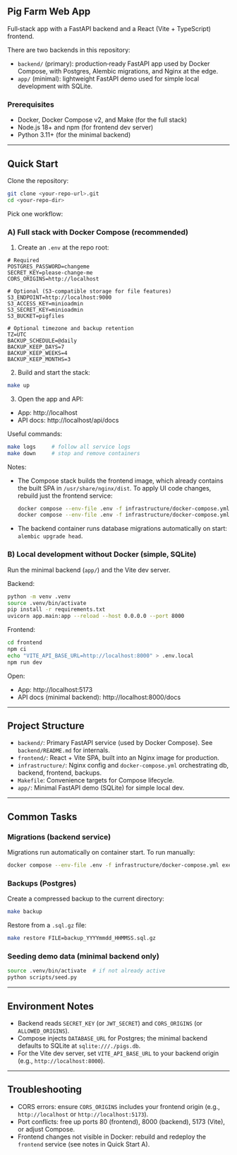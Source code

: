 ## Pig Farm Web App

Full‑stack app with a FastAPI backend and a React (Vite + TypeScript) frontend.

There are two backends in this repository:
- `backend/` (primary): production‑ready FastAPI app used by Docker Compose, with Postgres, Alembic migrations, and Nginx at the edge.
- `app/` (minimal): lightweight FastAPI demo used for simple local development with SQLite.

### Prerequisites
- Docker, Docker Compose v2, and Make (for the full stack)
- Node.js 18+ and npm (for frontend dev server)
- Python 3.11+ (for the minimal backend)

---

## Quick Start

Clone the repository:

```bash
git clone <your-repo-url>.git
cd <your-repo-dir>
```

Pick one workflow:

### A) Full stack with Docker Compose (recommended)
1) Create an `.env` at the repo root:
```env
# Required
POSTGRES_PASSWORD=changeme
SECRET_KEY=please-change-me
CORS_ORIGINS=http://localhost

# Optional (S3-compatible storage for file features)
S3_ENDPOINT=http://localhost:9000
S3_ACCESS_KEY=minioadmin
S3_SECRET_KEY=minioadmin
S3_BUCKET=pigfiles

# Optional timezone and backup retention
TZ=UTC
BACKUP_SCHEDULE=@daily
BACKUP_KEEP_DAYS=7
BACKUP_KEEP_WEEKS=4
BACKUP_KEEP_MONTHS=3
```

2) Build and start the stack:
```bash
make up
```

3) Open the app and API:
- App: http://localhost
- API docs: http://localhost/api/docs

Useful commands:
```bash
make logs     # follow all service logs
make down     # stop and remove containers
```

Notes:
- The Compose stack builds the frontend image, which already contains the built SPA in `/usr/share/nginx/dist`. To apply UI code changes, rebuild just the frontend service:
  ```bash
  docker compose --env-file .env -f infrastructure/docker-compose.yml build frontend && \
  docker compose --env-file .env -f infrastructure/docker-compose.yml up -d frontend
  ```
- The backend container runs database migrations automatically on start: `alembic upgrade head`.

### B) Local development without Docker (simple, SQLite)
Run the minimal backend (`app/`) and the Vite dev server.

Backend:
```bash
python -m venv .venv
source .venv/bin/activate
pip install -r requirements.txt
uvicorn app.main:app --reload --host 0.0.0.0 --port 8000
```

Frontend:
```bash
cd frontend
npm ci
echo "VITE_API_BASE_URL=http://localhost:8000" > .env.local
npm run dev
```

Open:
- App: http://localhost:5173
- API docs (minimal backend): http://localhost:8000/docs

---

## Project Structure
- `backend/`: Primary FastAPI service (used by Docker Compose). See `backend/README.md` for internals.
- `frontend/`: React + Vite SPA, built into an Nginx image for production.
- `infrastructure/`: Nginx config and `docker-compose.yml` orchestrating db, backend, frontend, backups.
- `Makefile`: Convenience targets for Compose lifecycle.
- `app/`: Minimal FastAPI demo (SQLite) for simple local dev.

---

## Common Tasks

### Migrations (backend service)
Migrations run automatically on container start. To run manually:
```bash
docker compose --env-file .env -f infrastructure/docker-compose.yml exec backend alembic upgrade head
```

### Backups (Postgres)
Create a compressed backup to the current directory:
```bash
make backup
```
Restore from a `.sql.gz` file:
```bash
make restore FILE=backup_YYYYmmdd_HHMMSS.sql.gz
```

### Seeding demo data (minimal backend only)
```bash
source .venv/bin/activate  # if not already active
python scripts/seed.py
```

---

## Environment Notes
- Backend reads `SECRET_KEY` (or `JWT_SECRET`) and `CORS_ORIGINS` (or `ALLOWED_ORIGINS`).
- Compose injects `DATABASE_URL` for Postgres; the minimal backend defaults to SQLite at `sqlite:///./pigs.db`.
- For the Vite dev server, set `VITE_API_BASE_URL` to your backend origin (e.g., `http://localhost:8000`).

---

## Troubleshooting
- CORS errors: ensure `CORS_ORIGINS` includes your frontend origin (e.g., `http://localhost` or `http://localhost:5173`).
- Port conflicts: free up ports 80 (frontend), 8000 (backend), 5173 (Vite), or adjust Compose.
- Frontend changes not visible in Docker: rebuild and redeploy the `frontend` service (see notes in Quick Start A).

